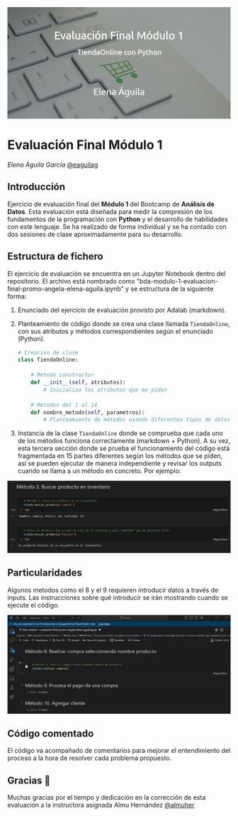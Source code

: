![Cabecera. Evaluacion Final Modulo 1. Elena Águila Garcia](https://github.com/eaguilag/testing-git/blob/main/assets/elena-aguila-cabecera.png)
# Evaluación Final Módulo 1
*Elena Águila García* [@eaguilag](https://github.com/eaguilag)

## Introducción

Ejercicio de evaluación final del **Módulo 1** del Bootcamp de **Análisis de Datos**. Esta evaluación está diseñada para medir la compresión de los fundamentos de la programación con **Python** y el desarrollo de habilidades con este lenguaje. Se ha realizado de forma individual y se ha contado con dos sesiones de clase aproximadamente para su desarrollo.

## Estructura de fichero

El ejercicio de evaluación se encuentra en un Jupyter Notebook dentro del repositorio. El archivo está nombrado como "bda-modulo-1-evaluacion-final-promo-angela-elena-aguila.ipynb" y se estructura de la siguiente forma:

1. Enunciado del ejercicio de evaluación provisto por Adalab (markdown).

2. Planteamiento de código donde se crea una clase llamada `TiendaOnline`, con sus atributos y métodos correspondientes según el enunciado (Python).

    ```python
    # Creacion de clase
    class TiendaOnline:

        # Metodo constructor
        def __init__(self, atributos):
            # Inicializo los atributos que me piden
        
        # Metodos del 1 al 14
        def nombre_metodo(self, parametros):
            # Planteamiento de métodos usando diferentes tipos de datos, condicionales, bucles, etc.
    ```

3. Instancia de la clase `TiendaOnline` donde se comprueba que cada uno de los métodos funciona correctamente (markdown + Python). A su vez, esta tercera sección donde se prueba el funcionamiento del código está fragmentada en 15 partes diferentes según los métodos que se piden, así se pueden ejecutar de manera independiente y revisar los outputs cuando se llama a un método en concreto. Por ejemplo:

![Captura metodo 3](https://github.com/eaguilag/testing-git/blob/main/assets/evaluacion-modulo1-metodo3.JPG)

## Particularidades

Algunos metodos como el 8 y el 9 requieren introducir datos a través de inputs. Las instrucciones sobre qué introducir se irán mostrando cuando se ejecute el código.

![Captura metodo 8](https://github.com/eaguilag/testing-git/blob/main/assets/evaluacion-modulo1-metodo8.gif)

## Código comentado

El código va acompañado de comentarios para mejorar el entendimiento del proceso a la hora de resolver cada problema propuesto.

## Gracias :purple_heart:

Muchas gracias por el tiempo y dedicación en la corrección de esta evaluación a la instructora asignada Almu Hernández [@almuher](https://github.com/almuher)